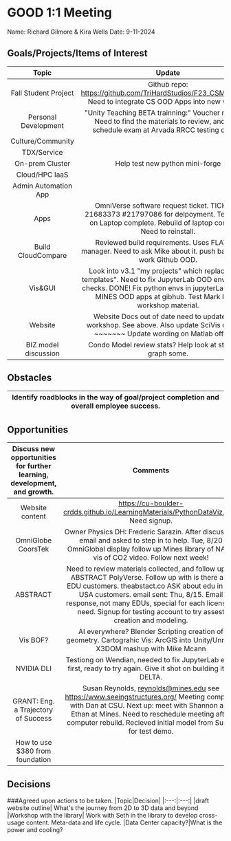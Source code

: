 # GOOD 1:1 Meeting 
Name: Richard Gilmore & Kira Wells
Date: 9-11-2024
## Goals/Projects/Items of Interest 
|Topic|Update|
|:---:|:---:|
|Fall Student Project | Github repo: https://github.com/TriHardStudios/F23_CSM_Gilmore. Need to integrate CS OOD Apps into new version.
|Personal Development| "Unity Teaching BETA trainning:" Voucher recieved. Need to find the materials to review, and then schedule exam at Arvada RRCC testing center.
|Culture/Community|
|TDX/Service|
|On-prem Cluster| Help test new python mini-forge
|Cloud/HPC IaaS| 
|Admin Automation App|
|Apps| OmniVerse software request ticket. TICKET # 21683373 #21797086 for delpoyment. Test install on Laptop complete. Rebuild of laptop complete. Need to reinstall.
|Build CloudCompare| Reviewed build requirements. Uses FLATPAK manager. Need to ask Mike about it. push back to Q2, work Github OOD.
|Vis&GUI| Look into v3.1 "my projects" which replaces "my templates". Need to fix JupyterLab OOD environment checks. DONE! Fix python envs in jupyterLab. Deploy MINES OOD apps at gibhub. Test Mark III sys workshop material.
|Website| Website Docs out of date need to update after workshop. See above. Also update SciVis offering. ~~~~~~~ Update wording on Matlab offering.
|BIZ model discussion| Condo Model review stats? Help look at stats and graph some.
## Obstacles
|Identify roadblocks in the way of goal/project completion and overall employee success.|
|---|
## Opportunities 
|Discuss new opportunities for further learning, development, and growth.|Comments|
|:---:|:---:|
|Website content| https://cu-boulder-crdds.github.io/LearningMaterials/PythonDataViz.html Need signup.
|OmniGlobe CoorsTek| Owner Physics DH: Frederic Sarazin. After discussion email and asked to step in to help. Tue, 8/20 OmniGlobal display follow up Mines library of NASA vis of CO2 video. Follow next week!
|ABSTRACT| Need to review materials collected, and follow up on ABSTRACT PolyVerse. Follow up with is there any EDU customers. theabstact.co ASK about edu in the USA customers. email sent: Thu, 8/15. Email response, not many EDUs, special for each licensing need. Signup for testing account to try assest creation and modeling.
|Vis BOF?|  AI everywhere? Blender Scripting creation of geometry. Cartograhic Vis: ArcGIS into Unity/Unreal, X3DOM mashup with Mike Mcann 
|NVIDIA DLI| Testiong on Wendian, needed to fix JupyterLab envs first, ready to try again. Give it shot on building it on DELTA.
|GRANT: Eng. a Trajectory of Success| Susan Reynolds, reynolds@mines.edu see https://www.seeingstructures.org/ Meeting complete with Dan at CSU. Next up: meet with Shannon and Ethan at Mines. Need to reschedule meeting after computer rebuild. Recieved initial model from Susan for test demo.
|How to use $380 from foundation|
## Decisions
###Agreed upon actions to be taken.
|Topic|Decision|
|:---:|:---:|
|draft website outline| What's the journey from 2D to 3D data and beyond
|Workshop with the library| Work with Seth in the library to develop cross-usage content. Meta-data and life cycle.
|Data Center capacity?|What is the power and cooling? 
